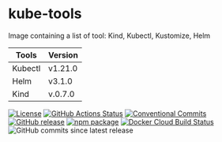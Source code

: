# kube-tools
Image containing a list of tool: Kind, Kubectl, Kustomize, Helm

| Tools     | Version |
| ----------| --------|
| Kubectl   | v1.21.0 |
| Helm      | v3.1.0  |
| Kind      | v.0.7.0 |

[![License](https://img.shields.io/github/license/renault-digital/kube-tools.svg)](https://github.com/renault-digital/kube-tools/blob/master/LICENSE)
[![GitHub Actions Status](https://img.shields.io/github/workflow/status/renault-digital/kube-tools/cicd?label=GithubActions)](https://github.com/renault-digital/kube-tools/actions)
[![Conventional Commits](https://img.shields.io/badge/Conventional%20Commits-1.0.0-yellow.svg)](https://conventionalcommits.org)
[![GitHub release](https://img.shields.io/github/release/renault-digital/kube-tools.svg)](https://github.com/renault-digital/kube-tools/releases/latest)
[![npm package](https://img.shields.io/npm/v/@renault-digital/kube-tools.svg)](https://www.npmjs.com/package/@renault-digital/kube-tools)
[![Docker Cloud Build Status](https://img.shields.io/docker/pulls/renaultdigital/kube-tools.svg)](https://hub.docker.com/r/renaultdigital/kube-tools)
![GitHub commits since latest release](https://img.shields.io/github/commits-since/renault-digital/kube-tools/latest)
